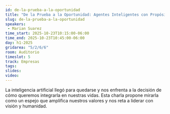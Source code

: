 ```yaml
---
id: de-la-prueba-a-la-oportunidad
title: "De la Prueba a la Oportunidad: Agentes Inteligentes con Propósito"
slug: de-la-prueba-a-la-oportunidad
speakers:
 - Marian Suarez
time_start: 2025-10-23T10:15:00-06:00
time_end: 2025-10-23T10:45:00-06:00
day: h1-2025
gridarea: "5/2/6/6"
room: Auditorio
timeslot: 5
track: Empresas
tags:
slides: 
video: 
---
```


La inteligencia artificial llegó para quedarse y nos enfrenta a la decisión de cómo queremos integrarla en nuestras vidas. Esta charla propone mirarla como un espejo que amplifica nuestros valores y nos reta a liderar con visión y humanidad.